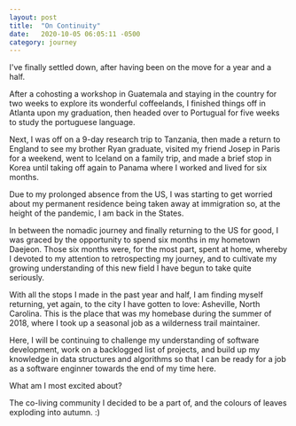 ```yaml
---
layout: post
title:  "On Continuity"
date:   2020-10-05 06:05:11 -0500
category: journey
---
```


I've finally settled down, after having been on the move for a year and a half. 

After a cohosting a workshop in Guatemala and staying in the country for two weeks to explore its wonderful coffeelands, I finished things off in Atlanta upon my graduation, then headed over to Portugual for five weeks to study the portuguese language. 

Next, I was off on a 9-day research trip to Tanzania, then made a return to England to see my brother Ryan graduate, visited my friend Josep in Paris for a weekend, went to Iceland on a family trip, and made a brief stop in Korea until taking off again to Panama where I worked and lived for six months.  

Due to my prolonged absence from the US, I was starting to get worried about my permanent residence being taken away at immigration so, at the height of the pandemic, I am back in the States. 

In between the nomadic journey and finally returning to the US for good, I was graced by the opportunity to spend six months in my hometown Daejeon. Those six months were, for the most part, spent at home, whereby I devoted to my attention to retrospecting my journey, and to cultivate my growing understanding of this new field I have begun to take quite seriously. 

With all the stops I made in the past year and half, I am finding myself returning, yet again, to the city I have gotten to love: Asheville, North Carolina. This is the place that was my homebase during the summer of 2018, where I took up a seasonal job as a wilderness trail maintainer.

Here, I will be continuing to challenge my understanding of software development, work on a backlogged list of projects, and build up my knowledge in data structures and algorithms so that I can be ready for a job as a software enginner towards the end of my time here. 

What am I most excited about? 

The co-living community I decided to be a part of, and the colours of leaves exploding into autumn. :)
